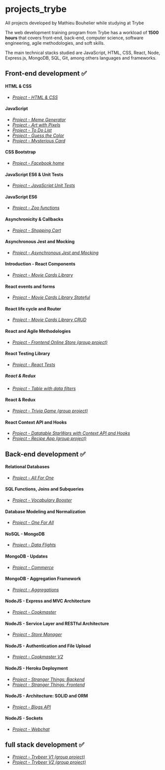 # projects_trybe
 All projects developed by Mathieu Bouhelier while studying at Trybe

The web development training program from Trybe has a workload of **1500 hours** that covers front-end, back-end, computer science, software engineering, agile methodologies, and soft skills.

The main technical stacks studied are JavaScript, HTML, CSS, React, Node, Express.js, MongoDB, SQL, Git, among others languages and frameworks.

## Front-end development :white_check_mark:
#### HTML & CSS
- *[Project - HTML & CSS](https://github.com/mathieubouhelier/projects_trybe/tree/main/projects%20Front%20End/sd-04-block3-project-html-css)*
#### JavaScript
- *[Project - Meme Generator](https://github.com/mathieubouhelier/projects_trybe/tree/main/projects%20Front%20End/sd-04-block5-project-meme-generator)*
- *[Project - Art with Pixels](https://github.com/mathieubouhelier/projects_trybe/tree/main/projects%20Front%20End/sd-04-block5-project-pixels-art)*
- *[Project - To Do List](https://github.com/mathieubouhelier/projects_trybe/tree/main/projects%20Front%20End/sd-04-block5-project-todo-list)*
- *[Project - Guess the Color](https://github.com/mathieubouhelier/projects_trybe/tree/main/projects%20Front%20End/sd-04-block5-project-color-guess)*
- *[Project - Mysterious Card](https://github.com/mathieubouhelier/projects_trybe/tree/main/projects%20Front%20End/sd-04-block5-project-mistery-letter)*
#### CSS Bootstrap
- *[Project - Facebook home](https://github.com/mathieubouhelier/projects_trybe/tree/main/projects%20Front%20End/sd-04-block6-project-facebook-signup)*
#### JavaScript ES6 & Unit Tests
- *[Project - JavaScript Unit Tests](https://github.com/mathieubouhelier/projects_trybe/tree/main/projects%20Front%20End/sd-04-block8-project-js-unit-tests)*
#### JavaScript ES6
- *[Project - Zoo functions](https://github.com/mathieubouhelier/projects_trybe/tree/main/projects%20Front%20End/sd-04-block9-project-zoo-functions)*
#### Asynchronicity & Callbacks
- *[Project - Shopping Cart](https://github.com/mathieubouhelier/projects_trybe/tree/main/projects%20Front%20End/sd-04-block10-project-shopping-cart)*
#### Asynchronous Jest and Mocking
- *[Project - Asynchronous Jest and Mocking](https://github.com/mathieubouhelier/projects_trybe/tree/main/projects%20Front%20End/sd-04-block11-project-jest)*
#### Introduction - React Components
- *[Project - Movie Cards Library](https://github.com/mathieubouhelier/projects_trybe/tree/main/projects%20Front%20End/sd-04-block11-project-movie-cards-library)*
#### React events and forms
- *[Project - Movie Cards Library Stateful](https://github.com/mathieubouhelier/projects_trybe/tree/main/projects%20Front%20End/sd-04-block12-project-movie-card-library-stateful)*
#### React life cycle and Router
- *[Project - Movie Cards Library CRUD](https://github.com/mathieubouhelier/projects_trybe/tree/main/projects%20Front%20End/sd-04-project-movie-card-library-crud)*
#### React and Agile Methodologies
- *[Project - Frontend Online Store (group project)](https://github.com/mathieubouhelier/projects_trybe/tree/main/projects%20Front%20End/sd-04-project-frontend-online-store-11)*
#### React Testing Library
- *[Project - React Tests](https://github.com/mathieubouhelier/projects_trybe/tree/main/projects%20Front%20End/sd-04-project-react-testing-library)*
##### React & Redux
- *[Project - Table with data filters](https://github.com/mathieubouhelier/projects_trybe/tree/main/projects%20Front%20End/sd-04-project-react-redux-starwars-database-filters)*
#### React & Redux
- *[Project - Trivia Game (group project)](https://github.com/mathieubouhelier/projects_trybe/tree/main/projects%20Front%20End/sd-04-project-trivia-react-redux-3)*
#### React Context API and Hooks
- *[Project - Datatable StarWars with Context API and Hooks](https://github.com/mathieubouhelier/projects_trybe/tree/main/projects%20Front%20End/sd-04-project-starwars-datatable-hooks)*
- *[Project - Recipe App (group project)](https://github.com/mathieubouhelier/projects_trybe/tree/main/projects%20Front%20End/sd-04-recipes-app-8)*
## Back-end development :white_check_mark:
#### Relational Databases
- *[Project - All For One](https://github.com/mathieubouhelier/projects_trybe/tree/main/projects%20Back%20End/sd-04-mysql-all-for-one)*
#### SQL Functions, Joins and Subqueries
- *[Project - Vocabulary Booster](https://github.com/mathieubouhelier/projects_trybe/tree/main/projects%20Back%20End/sd-04-mysql-vocabulary-booster)*
#### Database Modeling and Normalization
- *[Project - One For All](https://github.com/mathieubouhelier/projects_trybe/tree/main/projects%20Back%20End/sd-04-mysql-one-for-all)*
#### NoSQL - MongoDB
- *[Project - Data Flights](https://github.com/mathieubouhelier/projects_trybe/tree/main/projects%20Back%20End/sd-04-mongodb-dataflights)*
#### MongoDB - Updates
- *[Project - Commerce](https://github.com/mathieubouhelier/projects_trybe/tree/main/projects%20Back%20End/sd-04-mongodb-commerce)*
#### MongoDB - Aggregation Framework
- *[Project - Aggregations](https://github.com/mathieubouhelier/projects_trybe/tree/main/projects%20Back%20End/sd-04-mongodb-aggregations)*
#### NodeJS - Express and MVC Architecture
- *[Project - Cookmaster](https://github.com/mathieubouhelier/projects_trybe/tree/main/projects%20Back%20End/sd-04-cookmaster)*
#### NodeJS - Service Layer and RESTful Architecture
- *[Project - Store Manager](https://github.com/mathieubouhelier/projects_trybe/tree/main/projects%20Back%20End/sd-04-store-manager)*
#### NodeJS - Authentication and File Upload
- *[Project - Cookmaster V2](https://github.com/mathieubouhelier/projects_trybe/tree/main/projects%20Back%20End/sd-04-cookmaster-v2)*
#### NodeJS - Heroku Deployment
- *[Project - Stranger Things: Backend](https://github.com/mathieubouhelier/projects_trybe/tree/main/projects%20Back%20End/sd-04-stranger-things-backend)*
- *[Project - Stranger Things: Frontend](https://github.com/mathieubouhelier/projects_trybe/tree/main/projects%20Back%20End/sd-04-stranger-things-frontend)*
#### NodeJS - Architecture: SOLID and ORM
- *[Project - Blogs API](https://github.com/mathieubouhelier/projects_trybe/tree/main/projects%20Back%20End/sd-04-project-blogs-api)*
#### NodeJS - Sockets
- *[Project - Webchat](https://github.com/mathieubouhelier/projects_trybe/tree/main/projects%20Back%20End/sd-04-project-webchat)*
## full stack development :white_check_mark:
- *[Project - Trybeer V1 (group project)](https://github.com/juniomelos/Project-Trybeer)*
- *[Project - Trybeer V2 (group project)](https://github.com/Ronan-Fernandes/group_6_trybeer_V2)*
